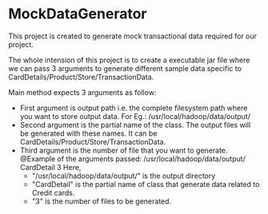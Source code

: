 # MockDataGenerator
This project is created to generate mock transactional data required for our project.

The whole intension of this project is to create a executable jar file where we can pass 3 arguments to generate different sample data specific to CardDetails/Product/Store/TransactionData.

Main method expects 3 arguments as follow:

- First argument is output path i.e. the complete filesystem path where you want to store output data. For Eg.: /usr/local/hadoop/data/output/
- Second argument is the partial name of the class. The output files will be generated with these names. It can be CardDetails/Product/Store/TransactionData.
- Third argument is the number of file that you want to generate.
@Example of the arguments passed: /usr/local/hadoop/data/output/ CardDetail 3
Here,
  - "/usr/local/hadoop/data/output/" is the output directory
  - "CardDetail" is the partial name of class that generate data related to Credit cards.
  - "3" is the number of files to be generated. 
